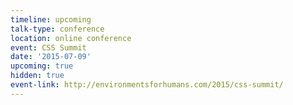 ```yaml
---
timeline: upcoming
talk-type: conference
location: online conference
event: CSS Summit
date: '2015-07-09'
upcoming: true
hidden: true
event-link: http://environmentsforhumans.com/2015/css-summit/
---
```

